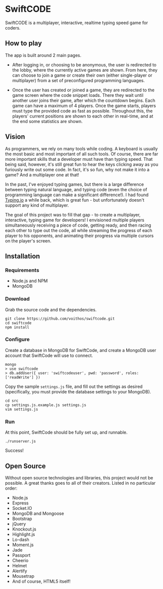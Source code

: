 # SwiftCODE

SwiftCODE is a multiplayer, interactive, realtime typing speed game
for coders.

## How to play

The app is built around 2 main pages.

- After logging in, or choosing to be anonymous, the user is redirected to the
  lobby, where the currently active games are shown. From here, they can choose
  to join a game or create their own (either single-player or multiplayer) from
  a set of preconfigured programming languages.

- Once the user has created or joined a game, they are redirected to the game
  screen where the code snippet loads. There they wait until another user joins
  their game, after which the countdown begins. Each game can have a maximum of
  4 players. Once the game starts, players must type the provided code as fast
  as possible. Throughout this, the players' current positions are shown to
  each other in real-time, and at the end some statistics are shown.

## Vision

As programmers, we rely on many tools while coding. A keyboard is usually the
most basic and most important of all such tools. Of course, there are far more
important skills that a developer must have than typing speed. That being said,
however, it's still great fun to hear the keys clicking away as you furiously
write out some code. In fact, it's so fun, why not make it into a game? And a
multiplayer one at that!

In the past, I've enjoyed typing games, but there is a large difference between
typing natural language, and typing code (even the choice of programming
language can make a significant difference!). I had found
[Typing.io](http://typing.io/) a while back, which is great fun - but
unfortunately doesn't support any kind of multiplayer.

The goal of this project was to fill that gap - to create a multiplayer,
interactive, typing game for developers! I envisioned multiple players
simultaneously receiving a piece of code, getting ready, and then racing each
other to type out the code, all while streaming the progress of each player to
his opponents, and animating their progress via multiple cursors on the
player's screen.

## Installation

### Requirements

- Node.js and NPM
- MongoDB

### Download

Grab the source code and the dependencies.

    git clone https://github.com/voithos/swiftcode.git
    cd swiftcode
    npm install

### Configure

Create a database in MongoDB for SwiftCode, and create a MongoDB user
account that SwiftCode will use to connect.

    mongo
    > use swiftcode
    > db.addUser({ user: 'swiftcodeuser', pwd: 'password', roles: ['readWrite'] })

Copy the sample `settings.js` file, and fill out the settings as desired
(specifically, you must provide the database settings to your MongoDB).

    cd src
    cp settings.js.example.js settings.js
    vim settings.js

### Run

At this point, SwiftCode should be fully set up, and runnable.

    ./runserver.js

Success!

## Open Source

Without open source technologies and libraries, this project would not be
possible. A great thanks goes to all of their creators. Listed in no particular
order:

- Node.js
- Express
- Socket.IO
- MongoDB and Mongoose
- Bootstrap
- jQuery
- Knockout.js
- Highlight.js
- Lo-dash
- Moment.js
- Jade
- Passport
- Cheerio
- Helmet
- Alertify
- Mousetrap
- And of course, HTML5 itself!
